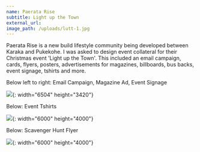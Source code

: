 ```yaml
---
name: Paerata Rise
subtitle: Light up the Town
external_url:
image_path: /uploads/lutt-1.jpg
---
```


Paerata Rise is a new build lifestyle community being developed between Karaka and Pukekohe. I was asked to design event collateral for their Christmas event 'Light up the Town'. This included an email campaign, cards, flyers, posters, advertisements for magazines, billboards, bus backs, event signage, tshirts and more.

Below left to right: Email Campaign, Magazine Ad, Event Signage

![](/uploads/img-3499.jpg){: width="6504" height="3420"}

Below: Event Tshirts

![](/uploads/201205-26.jpg){: width="6000" height="4000"}

Below: Scavenger Hunt Flyer

![](/uploads/copy-of-201205-22.jpg){: width="6000" height="4000"}
